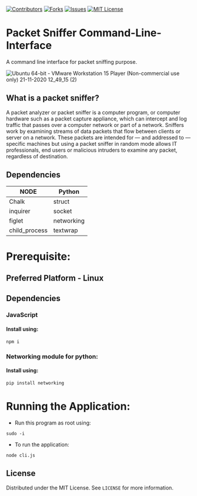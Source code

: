[![Contributors][contributors-shield]][contributors-url]
[![Forks][forks-shield]][forks-url]
[![Issues][issues-shield]][issues-url]
[![MIT License][license-shield]][license-url]

# Packet Sniffer Command-Line-Interface
A command line interface for packet sniffing purpose.

![Ubuntu 64-bit - VMware Workstation 15 Player (Non-commercial use only) 21-11-2020 12_49_15 (2)](https://user-images.githubusercontent.com/43717493/99870578-32db8e00-2bfa-11eb-9bbe-2320ca8bd3e2.png)


## What is a packet sniffer?

A packet analyzer or packet sniffer is a computer program, or computer hardware such as a packet capture appliance, which can intercept and log traffic that passes over a computer network or part of a network. Sniffers work by examining streams of data packets that flow between clients or server on a network. These packets are intended for — and addressed to — specific machines but using a packet sniffer in random mode allows IT professionals, end users or malicious intruders to examine any packet, regardless of destination.

## Dependencies
| NODE  | Python |
| ------------- | ------------- |
| Chalk  | struct  |
| inquirer  | socket  |
| figlet  | networking  |
| child_process | textwrap  |

# Prerequisite:

## Preferred Platform -  Linux

## Dependencies


### JavaScript
#### Install using:
```
npm i
```


### Networking module for python:
#### Install using:
```
pip install networking
```



# Running the Application:

- Run this program as root using:
```
sudo -i
```
- To run the application:
```
node cli.js
```

## License
Distributed under the MIT License. See `LICENSE` for more information.



[contributors-shield]: https://img.shields.io/github/contributors/23subbhashit/Command-Line-Interface.svg?style=flat-square
[contributors-url]: https://github.com/23subbhashit/Command-Line-Interface/graphs/contributors
[forks-shield]: https://img.shields.io/github/forks/23subbhashit/Command-Line-Interface.svg?style=flat-square
[forks-url]: https://github.com/23subbhashit/Command-Line-Interface/network/members
[issues-shield]: https://img.shields.io/github/issues/23subbhashit/Command-Line-Interface.svg?style=flat-square
[issues-url]: https://github.com/23subbhashit/Command-Line-Interface/issues
[license-shield]: https://img.shields.io/github/license/23subbhashit/Command-Line-Interface.svg?style=flat-square
[license-url]: https://github.com/23subbhashit/Command-Line-Interface/blob/master/LICENSE.txt
